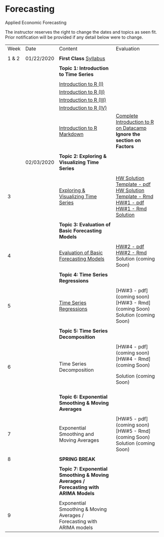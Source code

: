 # Forecasting
Applied Economic Forecasting

The instructor reserves the right to change the dates and topics as seen fit. Prior notification will be provided if any detail below were to change.

|         |                |                                                                                                                                                                                                    |                                                                                                                                    | 
|---------|----------------|----------------------------------------------------------------------------------------------------------------------------------------------------------------------------------------------------|------------------------------------------------------------------------------------------------------------------------------------| 
| Week      | Date             | Content                                 | Evaluation |
|           |                  |                                         |            |
| 1 & 2     | 01/22/2020       | **First Class** [Syllabus](Syllabus)    |            |
|           |                  |                                         |            |
|           |                  | **Topic 1: Introduction to Time Series**            |            |
|           |                  |                                         |            |
|           |                  | [Introduction to R (I)](Lectures/1.Introduction/R_intro_I.pdf)                  |            |
|           |                  | [Introduction to R (II)](Lectures/1.Introduction/R_intro_II.pdf)                 |            |
|           |                  | [Introduction to R (III)](Lectures/1.Introduction/R_intro_III.pdf)                |            |
|           |                  | [Introduction to R (IV)](Lectures/1.Introduction/R_intro_IV.pdf)                |            |
|           |                  | [Introduction to R Markdown](Lectures/1.Introduction/RMarkdown_Intro.pdf)             | [Complete Introduction to R on Datacamp](https://www.datacamp.com/courses/free-introduction-to-r/) **Ignore the section on Factors**           |
|           |                  |                                         |            |
|           |02/03/2020        | **Topic 2: Exploring & Visualizing Time Series**     |            |
|           |                   |                                          |            |
| 3         |                  | [Exploring & Visualizing Time Series](Lectures/2.Exploring%20&%20Visualizing%20Time%20Series/2-Visualizing-Time-Series.pdf)    |  [HW Solution Template - pdf](Homework/Solution_Template/Homework_Solution_Template.pdf) <br> [HW Solution Template - Rmd](Homework/Solution_Template/Homework_Solution_Template.Rmd) <br> [HW\#1 - pdf](Homework/Homework1/Homework1_S2020.pdf) <br> [HW\#1 - Rmd](Homework/Homework1/Homework1_S2020.Rmd) <br> [Solution]((Homework/Homework1/Homework1_S2020_solutions.Rmd)) |
|           |                  |                                         |            |
|          |                  | **Topic 3: Evaluation of Basic Forecasting Models** |            |
|           |                  |                                         |            |
| 4         |                  |[Evaluation of Basic Forecasting Models](Lectures/3.Evaluation%20of%20Basic%20Forecasting%20Models/3.Evaluation-of-Basic-Forecasting-Models.pdf)  | [HW\#2 - pdf](Homework/Homework2/Homework2_S2020.pdf) <br> [HW\#2 - Rmd](Homework/Homework2/Homework2_S2020.Rmd) <br> Solution (coming Soon)            |
|           |                  |                                         |            |
|           |                  | **Topic 4: Time Series Regressions**    |            |
|           |                  |                                         |            |
|5          |                  | [Time Series Regressions](Lectures/4.Time%20Series%20Regressions/4.Time_Series_Regressions.pdf)                 | [HW\#3 - pdf](coming soon) <br> [HW\#3 - Rmd](coming Soon) <br> Solution (coming Soon)           |
|           |                  |                                         |            |
|           |                  | **Topic 5: Time Series Decomposition**  |            |
|           |                  |                                         |            |
|6          |                  | Time Series Decomposition               | [HW\#4 - pdf](coming soon) <br> [HW\#4 - Rmd](coming Soon) <p> Solution (coming Soon)           |
|           |                  |                                         |            |
|           |                  | **Topic 6: Exponential Smoothing & Moving Averages**    |            |
|           |                  |                                         |            |
|7          |                  | Exponential Smoothing and Moving Averages                 | [HW\#5 - pdf](coming soon) <br> [HW\#5 - Rmd](coming Soon) <br> Solution (coming Soon)           |
|           |                  |                                         |            |
|8           |                  | **SPRING BREAK**                        |            |
|           |                  |                                         |            |
|           |                  | **Topic 7: Exponential Smoothing & Moving Averages / Forecasting with ARIMA Models**    |            |
|           |                  |                                         |            |
|9          |                  | Exponential Smoothing & Moving Averages / Forecasting with ARIMA models                 |             |
